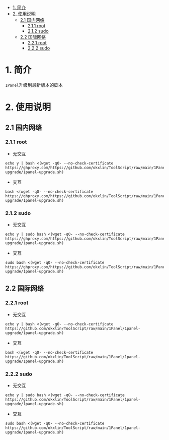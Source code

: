 - [1. 简介](#1-简介)
- [2. 使用说明](#2-使用说明)
  - [2.1 国内网络](#21-国内网络)
    - [2.1.1 root](#211-root)
    - [2.1.2 sudo](#212-sudo)
  - [2.2 国际网络](#22-国际网络)
    - [2.2.1 root](#221-root)
    - [2.2.2 sudo](#222-sudo)

# 1. 简介
`1Panel`升级到最新版本的脚本

# 2. 使用说明
## 2.1 国内网络
### 2.1.1 root
- 无交互
```
echo y | bash <(wget -qO- --no-check-certificate https://ghproxy.com/https://github.com/okxlin/ToolScript/raw/main/1Panel/1panel-upgrade/1panel-upgrade.sh)
```

- 交互
```
bash <(wget -qO- --no-check-certificate https://ghproxy.com/https://github.com/okxlin/ToolScript/raw/main/1Panel/1panel-upgrade/1panel-upgrade.sh)
```

### 2.1.2 sudo
- 无交互
```
echo y | sudo bash <(wget -qO- --no-check-certificate https://ghproxy.com/https://github.com/okxlin/ToolScript/raw/main/1Panel/1panel-upgrade/1panel-upgrade.sh)
```

- 交互
```
sudo bash <(wget -qO- --no-check-certificate https://ghproxy.com/https://github.com/okxlin/ToolScript/raw/main/1Panel/1panel-upgrade/1panel-upgrade.sh)
```

## 2.2 国际网络
### 2.2.1 root
- 无交互
```
echo y | bash <(wget -qO- --no-check-certificate https://github.com/okxlin/ToolScript/raw/main/1Panel/1panel-upgrade/1panel-upgrade.sh)
```

- 交互
```
bash <(wget -qO- --no-check-certificate https://github.com/okxlin/ToolScript/raw/main/1Panel/1panel-upgrade/1panel-upgrade.sh)
```

### 2.2.2 sudo
- 无交互
```
echo y | sudo bash <(wget -qO- --no-check-certificate https://github.com/okxlin/ToolScript/raw/main/1Panel/1panel-upgrade/1panel-upgrade.sh)
```

- 交互
```
sudo bash <(wget -qO- --no-check-certificate https://github.com/okxlin/ToolScript/raw/main/1Panel/1panel-upgrade/1panel-upgrade.sh)
```
